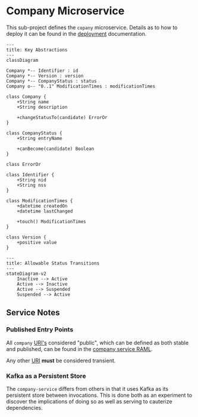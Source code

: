 Company Microservice
====================

This sub-project defines the `copany` microservice.  Details as to how to deploy it can be found in the [deployment](../../deployment/README.md) documentation.


```mermaid
---
title: Key Abstractions
---
classDiagram

Company *-- Identifier : id
Company *-- Version : version
Company *-- CompanyStatus : status
Company o-- "0..1" ModificationTimes : modificationTimes

class Company {
    +String name
    +String description

    +changeStatusTo(candidate) ErrorOr
}

class CompanyStatus {
	+String entryName

	+canBecome(candidate) Boolean
}

class ErrorOr

class Identifier {
    +String nid
    +String nss
}

class ModificationTimes {
    +datetime createdOn
    +datetime lastChanged

    +touch() ModificationTimes
}

class Version {
    +positive value
}
```

```mermaid
---
title: Allowable Status Transitions
---
stateDiagram-v2
	Inactive --> Active
	Active --> Inactive
	Active --> Suspended
	Suspended --> Active
```


## Service Notes

### Published Entry Points

All `company` [URI's](https://datatracker.ietf.org/doc/html/rfc3986/) considered "public", which can be defined as both stable and published, can be found in the [company service RAML](../../api/src/main/raml/company.raml).

Any other [URI](https://datatracker.ietf.org/doc/html/rfc3986/) **must** be considered transient.


### Kafka as a Persistent Store

The `company-service` differs from others in that it uses Kafka as its persistent store between invocations.  This is done both as an experiment to discover the implications of doing so as well as serving to cauterize dependencies.


